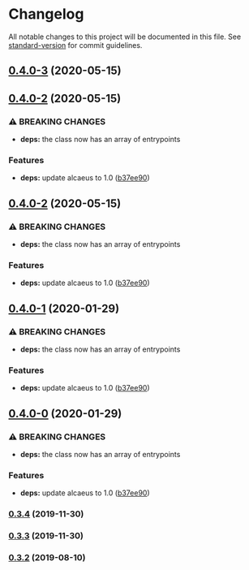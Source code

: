 # Changelog

All notable changes to this project will be documented in this file. See [standard-version](https://github.com/conventional-changelog/standard-version) for commit guidelines.

## [0.4.0-3](https://github.com/hypermedia-app/alcaeus-loader/compare/v0.4.0-2...v0.4.0-3) (2020-05-15)

## [0.4.0-2](https://github.com/hypermedia-app/alcaeus-loader/compare/v0.3.4...v0.4.0-2) (2020-05-15)


### ⚠ BREAKING CHANGES

* **deps:** the class now has an array of entrypoints

### Features

* **deps:** update alcaeus to 1.0 ([b37ee90](https://github.com/hypermedia-app/alcaeus-loader/commit/b37ee90))

## [0.4.0-2](https://github.com/hypermedia-app/alcaeus-loader/compare/v0.3.4...v0.4.0-2) (2020-05-15)


### ⚠ BREAKING CHANGES

* **deps:** the class now has an array of entrypoints

### Features

* **deps:** update alcaeus to 1.0 ([b37ee90](https://github.com/hypermedia-app/alcaeus-loader/commit/b37ee90))

## [0.4.0-1](https://github.com/hypermedia-app/alcaeus-loader/compare/v0.3.4...v0.4.0-1) (2020-01-29)


### ⚠ BREAKING CHANGES

* **deps:** the class now has an array of entrypoints

### Features

* **deps:** update alcaeus to 1.0 ([b37ee90](https://github.com/hypermedia-app/alcaeus-loader/commit/b37ee90))

## [0.4.0-0](https://github.com/hypermedia-app/alcaeus-loader/compare/v0.3.4...v0.4.0-0) (2020-01-29)


### ⚠ BREAKING CHANGES

* **deps:** the class now has an array of entrypoints

### Features

* **deps:** update alcaeus to 1.0 ([b37ee90](https://github.com/hypermedia-app/alcaeus-loader/commit/b37ee90))

### [0.3.4](https://github.com/hypermedia-app/alcaeus-loader/compare/v0.3.3...v0.3.4) (2019-11-30)

### [0.3.3](https://github.com/hypermedia-app/alcaeus-loader/compare/v0.3.2...v0.3.3) (2019-11-30)

### [0.3.2](https://github.com/hypermedia-app/alcaeus-loader/compare/v0.3.1...v0.3.2) (2019-08-10)
